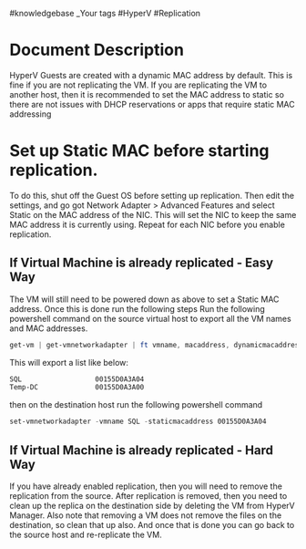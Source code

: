 #knowledgebase  _Your tags #HyperV #Replication

# Document Description
HyperV Guests are created with a dynamic MAC address by default. This is fine if you are not replicating the VM. If you are replicating the VM to another host, then it is recommended to set the MAC address to static so there are not issues with DHCP reservations or apps that require static MAC addressing

# Set up Static MAC before starting replication.
To do this, shut off the Guest OS before setting up replication. Then edit the settings, and go got Network Adapter > Advanced Features and select Static on the MAC address of the NIC. This will set the NIC to keep the same MAC address it is currently using. Repeat for each NIC before you enable replication.

## If Virtual Machine is already replicated - Easy Way
The VM will still need to be powered down as above to set a Static MAC address. Once this is done run the following steps
Run the following powershell command on the source virtual host to export all the VM names and MAC addresses.
```powershell
get-vm | get-vmnetworkadapter | ft vmname, macaddress, dynamicmacaddressenabled, switchid -autosize
```
This will export a list like below:
```powershell
SQL                  00155D0A3A04
Temp-DC              00155D0A3A00
```

then on the destination host run the following powershell command
```powershell
set-vmnetworkadapter -vmname SQL -staticmacaddress 00155D0A3A04
```
## If Virtual Machine is already replicated - Hard Way
If you have already enabled replication, then you will need to remove the replication from the source. After replication is removed, then you need to clean up the replica on the destination side by deleting the VM from HyperV Manager. Also note that removing a VM does not remove the files on the destination, so clean that up also. And once that is done you can go back to the source host and re-replicate the VM.